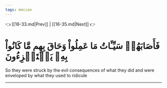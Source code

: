 ```yaml
---
tags: meccan
---
```


👈 [[16-33.md|Prev]] | [[16-35.md|Next]] 👉

# فَأَصَابَهُمۡ سَيِّـَٔاتُ مَا عَمِلُواْ وَحَاقَ بِهِم مَّا كَانُواْ بِهِۦ يَسۡتَهۡزِءُونَ

So they were struck by the evil consequences of what they did and were enveloped by what they used to ridicule

---

